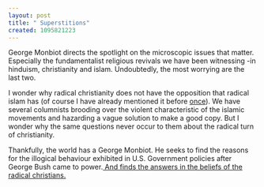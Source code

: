 ```yaml
--- 
layout: post
title: " Superstitions"
created: 1095821223
---
```

George Monbiot directs the spotlight on the microscopic issues that matter. Especially the fundamentalist religious revivals we have been witnessing -in hinduism, christianity and islam. Undoubtedly, the most worrying are the last two.

I wonder why radical christianity does not have the opposition that radical islam has (of course I have already mentioned it before <a href="http://www.nimbupani.com/2003/12/03/jesus_plus_nothing.php">once</a>). We have several columnists brooding over the violent characteristic of the islamic movements and hazarding a vague solution to make a good copy. But I wonder why the same questions never occur to them about the radical turn of christianity. 

Thankfully, the world has a George Monbiot. He seeks to find the reasons for the illogical behaviour exhibited in U.S. Government policies after George Bush came to power.<a href="http://www.guardian.co.uk/Columnists/Column/0,5673,1195727,00.html"> And finds the answers in the beliefs of the radical christians.</a>
